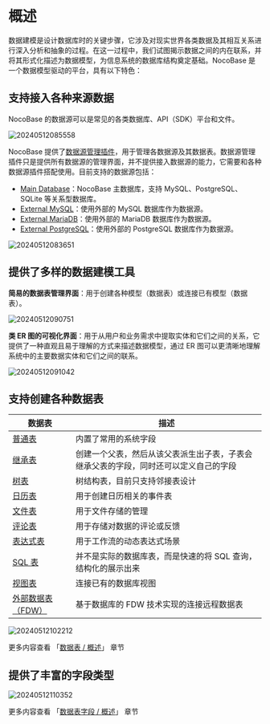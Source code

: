 # 概述

数据建模是设计数据库时的关键步骤，它涉及对现实世界各类数据及其相互关系进行深入分析和抽象的过程。在这一过程中，我们试图揭示数据之间的内在联系，并将其形式化描述为数据模型，为信息系统的数据库结构奠定基础。NocoBase 是一个数据模型驱动的平台，具有以下特色：

## 支持接入各种来源数据

NocoBase 的数据源可以是常见的各类数据库、API（SDK）平台和文件。

![20240512085558](https://static-docs.nocobase.com/20240512085558.png)

NocoBase 提供了[数据源管理插件](/handbook/data-source-manager)，用于管理各数据源及其数据表。数据源管理插件只是提供所有数据源的管理界面，并不提供接入数据源的能力，它需要和各种数据源插件搭配使用。目前支持的数据源包括：

- [Main Database](/handbook/data-source-main)：NocoBase 主数据库，支持 MySQL、PostgreSQL、SQLite 等关系型数据库。
- [External MySQL](/handbook/data-source-external-mysql)：使用外部的 MySQL 数据库作为数据源。
- [External MariaDB](/handbook/data-source-external-mariadb)：使用外部的 MariaDB 数据库作为数据源。
- [External PostgreSQL](/handbook/data-source-external-postgres)：使用外部的 PostgreSQL 数据库作为数据源。

![20240512083651](https://static-docs.nocobase.com/20240512083651.png)

## 提供了多样的数据建模工具

**简易的数据表管理界面**：用于创建各种模型（数据表）或连接已有模型（数据表）。

![20240512090751](https://static-docs.nocobase.com/20240512090751.png)

**类 ER 图的可视化界面**：用于从用户和业务需求中提取实体和它们之间的关系，它提供了一种直观且易于理解的方式来描述数据模型，通过 ER 图可以更清晰地理解系统中的主要数据实体和它们之间的联系。

![20240512091042](https://static-docs.nocobase.com/20240410075906.png)

## 支持创建各种数据表

| 数据表 | 描述 |
| - | - |
| [普通表](/handbook/data-source-main/general-collection) | 内置了常用的系统字段 |
| [继承表](/handbook/data-source-main/inheritance-collection) | 创建一个父表，然后从该父表派生出子表，子表会继承父表的字段，同时还可以定义自己的字段 |
| [树表](/handbook/collection-tree) | 树结构表，目前只支持邻接表设计 |
| [日历表](/handbook/calendar/calendar-collection) | 用于创建日历相关的事件表 |
| [文件表](/handbook/file-manager/file-collection) | 用于文件存储的管理 |
| [评论表](/handbook/comments/comment-collection) | 用于存储对数据的评论或反馈 |
| [表达式表](/handbook/workflow-dynamic-calculation/expression) | 用于工作流的动态表达式场景 |
| [SQL 表](/handbook/collection-sql) | 并不是实际的数据库表，而是快速的将 SQL 查询，结构化的展示出来 |
| [视图表](/handbook/collection-view) | 连接已有的数据库视图 |
| [外部数据表（FDW）](/handbook/collection-fdw) | 基于数据库的 FDW 技术实现的连接远程数据表 |

![20240512102212](https://static-docs.nocobase.com/20240512102212.png)

更多内容查看 「[数据表 / 概述](/handbook/data-modeling/collection)」 章节

## 提供了丰富的字段类型

![20240512110352](https://static-docs.nocobase.com/20240512110352.png)

更多内容查看 「[数据表字段 / 概述](/handbook/data-modeling/collection-fields)」 章节

